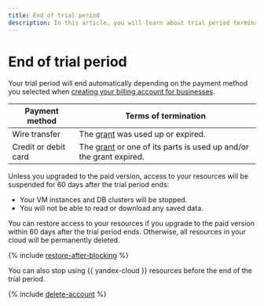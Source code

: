 ```yaml
---
title: End of trial period
description: In this article, you will learn about trial period termination.
---
```


# End of trial period

Your trial period will end automatically depending on the payment method you selected when [creating your billing account for businesses](../../../billing/quickstart/index.md).

Payment method | Terms of termination
----- | -----  
Wire transfer | The [grant](../../usage-grant.md) was used up or expired.
Credit or debit card  | The [grant](../../usage-grant.md) or one of its parts is used up and/or the grant expired.

Unless you upgraded to the paid version, access to your resources will be suspended for 60 days after the trial period ends:
* Your VM instances and DB clusters will be stopped.
* You will not be able to read or download any saved data.

You can restore access to your resources if you upgrade to the paid version within 60 days after the trial period ends. Otherwise, all resources in your cloud will be permanently deleted.

{% include [restore-after-blocking](../../../_includes/restore-after-blocking.md) %}

You can also stop using {{ yandex-cloud }} resources before the end of the trial period.

{% include [delete-account](../../../_includes/billing/billing-delete-account.md) %}